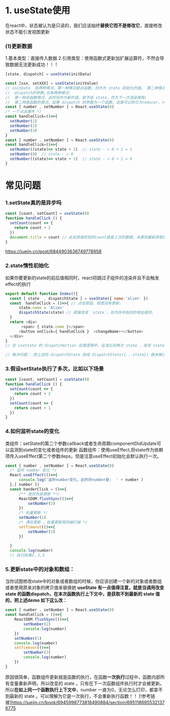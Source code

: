 # 1. useState使用
  在react中，状态被认为是只读的，我们应该始终**替换它而不是修改它**，直接修改状态不能引发视图更新
  ### (1)更新数据
  1.基本类型：直接传入数据
  2.引用类型：使用函数式更新加扩展运算符，不然会导致数据无法更新成功！！！
  ```js
  [state, dispatch] = useState(initData)

  const [xxx, setXXX] = useState(initValue)
  // initData  有两种情况，第一种情况是非函数，将作为 state 初始化的值。 第二种情况是函数，函数的返回值作为 useState 初始化的值。
  //  dispatch的参数,也有两种情况:
  //  第一种非函数情况，此时将作为新的值，赋予给 state，作为下一次渲染使用;
  //  第二种是函数的情况，如果 dispatch 的参数为一个函数，这里可以称它为reducer，reducer 参数，是上一次返回最新的 state，返回值作为新的 state。
  const [ number , setNumber ] = React.useState(0)
  /* 一个点击事件 */
  const handleClick=()=>{
    setNumber(1)
    setNumber(2)
    setNumber(3)
  }
  const [ number , setNumber ] = React.useState(0)
  const handleClick=()=>{
    setNumber((state)=> state + 1)  // state - > 0 + 1 = 1
    setNumber(8)  // state - > 8
    setNumber((state)=> state + 1)  // state - > 8 + 1 = 9
  }
  ```

# 常见问题
  ### 1.setState真的是异步吗
  ```js
  const [count, setCount] = useState(0)
  function handleClick () {
    setCount(count => {
      return count + 2
    })
    document.title = count // 此处获取的到的count就是上次的数据，未拿到最新获取的数据，说明了setState本身是异步的
  }
  ```
  https://juejin.cn/post/6844903636749778958
  ### 2.state惰性初始化
  如果你要更新的state的前后值相同时，react将跳过子组件的渲染并且不会触发effect的执行
  ```js
  export default function Index(){
    const [ state  , dispatchState ] = useState({ name:'alien' })
    const  handleClick = ()=>{ // 点击按钮，视图没有更新。
        state.name = 'Alien'
        dispatchState(state) // 直接改变 `state`，在内存中指向的地址相同。
    }
    return <div>
         <span> { state.name }</span>
        <button onClick={ handleClick }  >changeName++</button>
    </div>
  }
  // 在 useState 的 dispatchAction 处理逻辑中，会浅比较两次 state ，发现 state 相同，不会开启更新调度任务； demo 中两次 state 指向了相同的内存空间，所以默认为 state 相等，就不会发生视图更新了。

  // 解决问题： 把上述的 dispatchState 改成 dispatchState({...state}) 根本解决了问题，浅拷贝了对象，重新申请了一个内存空间。
  ```
  ### 3.假设setState执行了多次，比如以下场景
  ```js
  const [count, setCount] = useState(0)
  function handleClick () {
    setCount(count => {
      return count + 2
    })
    setCount(count => {
      return count + 1
    })
  }
  ```
  ### 4.如何监听state的变化
  类组件：setState的第二个参数callback或者生命周期componentDidUpdate可以监测到state的变化或者组件的更新
  函数组件：使用useEffect,将state作为依赖项传入useEffect第二个参数deps，但是注意useEffect初始化会默认执行一次。
  ```js
  const [ number , setNumber ] = React.useState(0)
    /* 监听 number 变化 */
    React.useEffect(()=>{
        console.log('监听number变化，此时的number是:  ' + number )
    },[ number ])
    const handerClick = ()=>{
        /** 高优先级更新 **/
        ReactDOM.flushSync(()=>{
            setNumber(2) 
        })
        /* 批量更新 */
        setNumber(1) 
        /* 滞后更新 ，批量更新规则被打破 */
        setTimeout(()=>{
            setNumber(3) 
        })
       
    }
    console.log(number)
    // 执行结果2，1,3
  ```
  ### 5.更新state中的对象和数组：
  当你试图修改state中的对象或者数组的时候，你应该创建一个新的对象或者数组或者使用原来对象的拷贝值来替换她
  **useState 有一点值得注意，就是当调用改变 state 的函数dispatch，在本次函数执行上下文中，是获取不到最新的 state 值的，把上述demo 如下这么改：**
  ```js
  const [ number , setNumber ] = React.useState(0)
  const handleClick = ()=>{
      ReactDOM.flushSync(()=>{
          setNumber(2) 
          console.log(number) 
      })
      setNumber(1) 
      console.log(number)
      setTimeout(()=>{
          setNumber(3) 
          console.log(number)
      })   
  }
  ```
  原因很简单，函数组件更新就是函数的执行，在函数**一次执行**过程中，函数内部所有变量重新声明，所以改变的 state ，只有在下一次函数组件执行时才会被更新。所以**在如上同一个函数执行上下文中**，number 一直为0，无论怎么打印，都拿不到最新的 state 。可以理解为它是一次执行，不会重新执行函数！！
  [!参考链接]https://juejin.cn/book/6945998773818490884/section/6951186955321376775